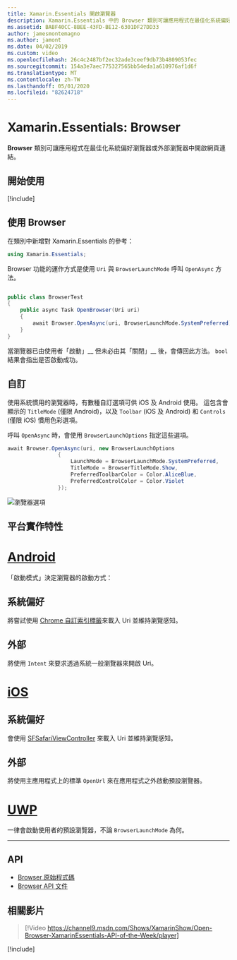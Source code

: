 ```yaml
---
title: Xamarin.Essentials 開啟瀏覽器
description: Xamarin.Essentials 中的 Browser 類別可讓應用程式在最佳化系統偏好瀏覽器或外部瀏覽器中開啟網頁連結。
ms.assetid: BABF40CC-8BEE-43FD-BE12-6301DF27DD33
author: jamesmontemagno
ms.author: jamont
ms.date: 04/02/2019
ms.custom: video
ms.openlocfilehash: 26c4c2487bf2ec32ade3ceef9db73b4809053fec
ms.sourcegitcommit: 154a3e7aec775327565bb54eda1a610976af1d6f
ms.translationtype: MT
ms.contentlocale: zh-TW
ms.lasthandoff: 05/01/2020
ms.locfileid: "82624718"
---
```

# <a name="xamarinessentials-browser"></a>Xamarin.Essentials: Browser

**Browser** 類別可讓應用程式在最佳化系統偏好瀏覽器或外部瀏覽器中開啟網頁連結。

## <a name="get-started"></a>開始使用

[!include[](~/essentials/includes/get-started.md)]

## <a name="using-browser"></a>使用 Browser

在類別中新增對 Xamarin.Essentials 的參考：

```csharp
using Xamarin.Essentials;
```

Browser 功能的運作方式是使用 `Uri` 與 `BrowserLaunchMode` 呼叫 `OpenAsync` 方法。

```csharp

public class BrowserTest
{
    public async Task OpenBrowser(Uri uri)
    {
        await Browser.OpenAsync(uri, BrowserLaunchMode.SystemPreferred);
    }
}
```

當瀏覽器已由使用者「啟動」__ 但未必由其「關閉」__ 後，會傳回此方法。  `bool` 結果會指出是否啟動成功。

## <a name="customization"></a>自訂

使用系統慣用的瀏覽器時，有數種自訂選項可供 iOS 及 Android 使用。 這包含會顯示的 `TitleMode` (僅限 Android)，以及 `Toolbar` (iOS 及 Android) 和 `Controls` (僅限 iOS) 慣用色彩選項。 

呼叫 `OpenAsync` 時，會使用 `BrowserLaunchOptions` 指定這些選項。

```csharp
await Browser.OpenAsync(uri, new BrowserLaunchOptions
                {
                    LaunchMode = BrowserLaunchMode.SystemPreferred,
                    TitleMode = BrowserTitleMode.Show,
                    PreferredToolbarColor = Color.AliceBlue,
                    PreferredControlColor = Color.Violet
                });
```

![瀏覽器選項](images/browser-options.png)

## <a name="platform-implementation-specifics"></a>平台實作特性

# <a name="android"></a>[Android](#tab/android)

「啟動模式」決定瀏覽器的啟動方式：

## <a name="system-preferred"></a>系統偏好

將嘗試使用 [Chrome 自訂索引標籤](https://developer.chrome.com/multidevice/android/customtabs)來載入 Uri 並維持瀏覽感知。

## <a name="external"></a>外部

將使用 `Intent` 來要求透過系統一般瀏覽器來開啟 Uri。

# <a name="ios"></a>[iOS](#tab/ios)

## <a name="system-preferred"></a>系統偏好

會使用 [SFSafariViewController](xref:SafariServices.SFSafariViewController) 來載入 Uri 並維持瀏覽感知。

## <a name="external"></a>外部

將使用主應用程式上的標準 `OpenUrl` 來在應用程式之外啟動預設瀏覽器。

# <a name="uwp"></a>[UWP](#tab/uwp)

一律會啟動使用者的預設瀏覽器，不論 `BrowserLaunchMode` 為何。

--------------

## <a name="api"></a>API

- [Browser 原始程式碼](https://github.com/xamarin/Essentials/tree/master/Xamarin.Essentials/Browser)
- [Browser API 文件](xref:Xamarin.Essentials.Browser)

## <a name="related-video"></a>相關影片

> [!Video https://channel9.msdn.com/Shows/XamarinShow/Open-Browser-XamarinEssentials-API-of-the-Week/player]

[!include[](~/essentials/includes/xamarin-show-essentials.md)]
